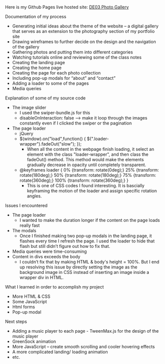 Here is my Github Pages live hosted site:
[DE03 Photo Gallery](https://ericatang.github.io/final-gallery-site/)

Documentation of my process
- Generating initial ideas about the theme of the website – a digital gallery that serves as an extension to the photography section of my portfolio site
- Drawing wireframes to further decide on the design and the navigation of the gallery
- Gathering photos and putting them into different categories
- Watching tutorials online and reviewing some of the class notes
- Creating the landing page
- Creating the home page
- Creating the page for each photo collection
- Including pop-up modals for “about” and “contact”
- Adding a loader to some of the pages
- Media queries

Explanation of some of my source code
- The image slider
  - I used the swiper-bundle.js for this
  - disableOnInteraction: false --> make it loop through the images constantly even if I clicked the swiper or the pagination
- The page loader 
  - jQuery
  - $(window).on("load",function() {
			$(".loader-wrapper").fadeOut("slow");
		});
	- When all the content in the webpage finish loading, it select an element with the class "loader-wrapper", and then class the fadeOut() method. This method would make the elements gradually decrease in opacity until completely transparent. 
  - @keyframes loader {
	0% {transform: rotate(0deg);}
	25% {transform: rotate(180deg);}
	50% {transform: rotate(180deg);}
	75% {transform: rotate(360deg);}
	100% {transform: rotate(360deg);}
}
	- This is one of CSS codes I found interesting. It is bascially keyframing the motion of the loader and assign specific rotation angles.  

Issues I encountered
- The page loader
  - I wanted to make the duration longer if the content on the page loads really fast
- The modals
  - Once I finished making two pop-up modals in the landing page, it flashes every time I refresh the page. I used the loader to hide that flash but still didn’t figure out how to fix that. 
- Media queries were time-consuming
- Content in divs exceeds the body
  - I couldn’t fix that by making HTML & body's height = 100%. But I end up resolving this issue by directly setting the image as the background image in CSS instead of inserting an image inside a wrapper div in HTML.

What I learned in order to accomplish my project
- More HTML & CSS
- Some JavaScript
- Html forms
- Pop-up modal

Next steps
- Adding a music player to each page - TweenMax.js for the design of the music player
- GreenSock animation
- More JavaScript – create smooth scrolling and cooler hovering effects
- A more complicated landing/ loading animation
- etc.
